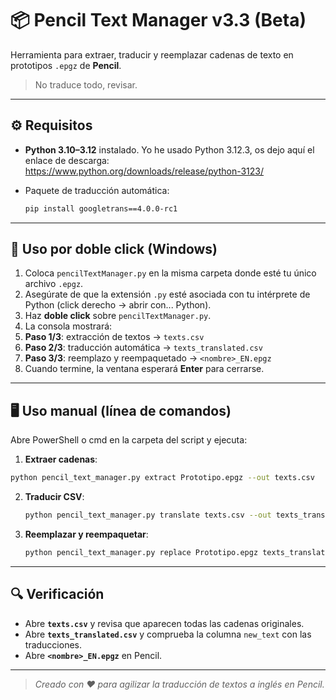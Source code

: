 # 📦 Pencil Text Manager v3.3 (Beta)

Herramienta para extraer, traducir y reemplazar cadenas de texto en prototipos `.epgz` de **Pencil**.

> No traduce todo, revisar.

---

## ⚙️ Requisitos

* **Python 3.10–3.12** instalado. Yo he usado Python 3.12.3, os dejo aquí el enlace de descarga: https://www.python.org/downloads/release/python-3123/
* Paquete de traducción automática:

  ```bash
  pip install googletrans==4.0.0-rc1
  ```
---

## 🚀 Uso por **doble click** (Windows)
1. Coloca `pencilTextManager.py` en la misma carpeta donde esté tu único archivo `.epgz`.
2. Asegúrate de que la extensión `.py` esté asociada con tu intérprete de Python (click derecho -> abrir con... Python).
3. Haz **doble click** sobre `pencilTextManager.py`.
4. La consola mostrará:
 1. **Paso 1/3**: extracción de textos → `texts.csv`
 2. **Paso 2/3**: traducción automática → `texts_translated.csv`
 3. **Paso 3/3**: reemplazo y reempaquetado → `<nombre>_EN.epgz`
5. Cuando termine, la ventana esperará **Enter** para cerrarse.

---

## 🖥️ Uso manual (línea de comandos)
Abre PowerShell o cmd en la carpeta del script y ejecuta:

1. **Extraer cadenas**:
 ```bash
 python pencil_text_manager.py extract Prototipo.epgz --out texts.csv
````

2. **Traducir CSV**:

   ```bash
   python pencil_text_manager.py translate texts.csv --out texts_translated.csv
   ```

3. **Reemplazar y reempaquetar**:

   ```bash
   python pencil_text_manager.py replace Prototipo.epgz texts_translated.csv --out Prototipo_EN.epgz
   ```

---

## 🔍 Verificación

* Abre **`texts.csv`** y revisa que aparecen todas las cadenas originales.
* Abre **`texts_translated.csv`** y comprueba la columna `new_text` con las traducciones.
* Abre **`<nombre>_EN.epgz`** en Pencil.

---

> *Creado con ❤️ para agilizar la traducción de textos a inglés en Pencil.*
